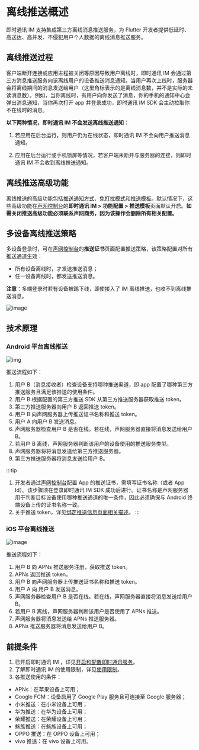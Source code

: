 # 离线推送概述

即时通讯 IM 支持集成第三方离线消息推送服务，为 Flutter 开发者提供低延时、高送达、高并发、不侵犯用户个人数据的离线消息推送服务。

## 离线推送过程

客户端断开连接或应用进程被关闭等原因导致用户离线时，即时通讯 IM 会通过第三方消息推送服务向该离线用户的设备推送消息通知。当用户再次上线时，服务器会将离线期间的消息发送给用户（这里角标表示的是离线消息数，并不是实际的未读消息数）。例如，当你离线时，有用户向你发送了消息，你的手机的通知中心会弹出消息通知，当你再次打开 app 并登录成功，即时通讯 IM SDK 会主动拉取你不在线时的消息。

**以下两种情况，即时通讯 IM 不会发送离线推送通知：**

1. 若应用在后台运行，则用户仍为在线状态，即时通讯 IM 不会向用户推送消息通知。
   
2. 应用在后台运行或手机锁屏等情况，若客户端未断开与服务器的连接，则即时通讯 IM 不会收到离线推送通知。

## 离线推送高级功能

离线推送的高级功能包括[推送通知方式](push_notification_mode_dnd.html#推送通知方式)、[免打扰模式](push_notification_mode_dnd.html#免打扰模式)和[推送模板](push_display.html#使用推送模板)。默认情况下，这些高级功能在[声网控制台](https://console.shengwang.cn/overview)的**即时通讯 IM > 功能配置 > 推送模板**页面默认开启。**如需关闭推送高级功能必须联系声网商务，因为该操作会删除所有相关配置。**

## 多设备离线推送策略

多设备登录时，可在[声网控制台](https://console.shengwang.cn/overview)的**推送证书**页面配置推送策略，该策略配置对所有推送通道生效：

- 所有设备离线时，才发送推送消息；
- 任一设备离线时，都发送推送消息。

**注意**：多端登录时若有设备被踢下线，即使接入了 IM 离线推送，也收不到离线推送消息。

![image](/images/android/push/push_multidevice_policy.png)

## 技术原理

### Android 平台离线推送

![img](/images/android/push/push_android_understand.png)

推送流程如下：

1. 用户 B（消息接收者）检查设备支持哪种推送渠道，即 app 配置了哪种第三方推送服务且满足该推送的使用条件。
2. 用户 B 根据配置的第三方推送 SDK 从第三方推送服务器获取推送 token。
3. 第三方推送服务器向用户 B 返回推送 token。
4. 用户 B 向声网服务器上传推送证书名称和推送 token。
5. 用户 A 向用户 B 发送消息。
6. 声网服务器检查用户 B 是否在线。若在线，声网服务器直接将消息发送给用户 B。
7. 若用户 B 离线，声网服务器判断该用户的设备使用的推送服务类型。
8. 声网服务器将将消息发送给第三方推送服务器。
9. 第三方推送服务器将消息发送给用户 B。

:::tip
1. 开发者通过[声网控制台](https://console.shengwang.cn/overview)配置 App 的推送证书，需填写证书名称（或者 App Id）。该步骤须在登录即时通讯 IM SDK 成功后进行。证书名称是声网服务器用于判断目标设备使用哪种推送通道的唯一条件，因此必须确保与 Android 终端设备上传的证书名称一致。
2. 关于推送 token，详见[绑定推送信息页面相关描述](push_easemob_console.html#绑定推送信息)。
:::

### iOS 平台离线推送

![image](/images/ios/push/push_ios_1_understand.png)

推送流程如下：

1. 用户 B 向 APNs 推送服务注册，获取推送 token。
2. APNs 返回推送 token。
3. 用户 B 向声网服务器上传推送证书名称和推送 token。
4. 用户 A 向 用户 B 发送消息。
5. 声网服务器检查用户 B 是否在线。若在线，声网服务器直接将消息发送给用户 B。
6. 若用户 B 离线，声网服务器判断该用户是否使用了 APNs 推送。
7. 声网服务器将消息发送给 APNs 推送服务器。
8. APNs 推送服务器将消息发送给用户 B。

## 前提条件 

1. 已开启即时通讯 IM ，详见[开启和配置即时通讯服务](enable_im.html)。
2. 了解即时通讯 IM 的使用限制，详见[使用限制](limitation.html)。
3. 各推送使用的条件：
  - APNs：在苹果设备上可用；
  - Google FCM：设备启用了 Google Play 服务且可连接至 Google 服务器；
  - 小米推送：在小米设备上可用；
  - 华为推送：在华为设备上可用；
  - 荣耀推送：在荣耀设备上可用；
  - 魅族推送：在魅族设备上可用；
  - OPPO 推送：在 OPPO 设备上可用；
  - vivo 推送：在 vivo 设备上可用。

